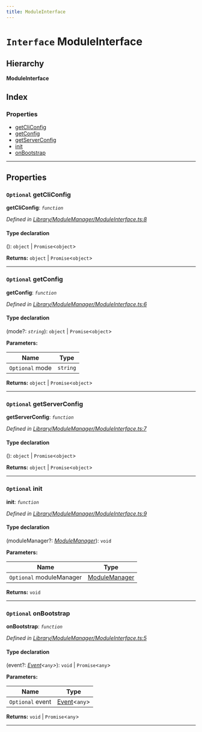 ```yaml
---
title: ModuleInterface
---
```


# `Interface` ModuleInterface

## Hierarchy

**ModuleInterface**

## Index

### Properties

* [getCliConfig](moduleinterface#getcliconfig)
* [getConfig](moduleinterface#getconfig)
* [getServerConfig](moduleinterface#getserverconfig)
* [init](moduleinterface#init)
* [onBootstrap](moduleinterface#onbootstrap)

---

## Properties

<a id="getcliconfig"></a>

### `Optional` getCliConfig

**getCliConfig**: *`function`*

*Defined in [Library/ModuleManager/ModuleInterface.ts:8](https://github.com/SpoonX/stix/blob/cb15ad1/src/Library/ModuleManager/ModuleInterface.ts#L8)*

#### Type declaration
():  `object` &#124; `Promise`<`object`>

**Returns:**  `object` &#124; `Promise`<`object`>

___
<a id="getconfig"></a>

### `Optional` getConfig

**getConfig**: *`function`*

*Defined in [Library/ModuleManager/ModuleInterface.ts:6](https://github.com/SpoonX/stix/blob/cb15ad1/src/Library/ModuleManager/ModuleInterface.ts#L6)*

#### Type declaration
(mode?: *`string`*):  `object` &#124; `Promise`<`object`>

**Parameters:**

| Name | Type |
| ------ | ------ |
| `Optional` mode | `string` |

**Returns:**  `object` &#124; `Promise`<`object`>

___
<a id="getserverconfig"></a>

### `Optional` getServerConfig

**getServerConfig**: *`function`*

*Defined in [Library/ModuleManager/ModuleInterface.ts:7](https://github.com/SpoonX/stix/blob/cb15ad1/src/Library/ModuleManager/ModuleInterface.ts#L7)*

#### Type declaration
():  `object` &#124; `Promise`<`object`>

**Returns:**  `object` &#124; `Promise`<`object`>

___
<a id="init"></a>

### `Optional` init

**init**: *`function`*

*Defined in [Library/ModuleManager/ModuleInterface.ts:9](https://github.com/SpoonX/stix/blob/cb15ad1/src/Library/ModuleManager/ModuleInterface.ts#L9)*

#### Type declaration
(moduleManager?: *[ModuleManager](../classes/modulemanager)*): `void`

**Parameters:**

| Name | Type |
| ------ | ------ |
| `Optional` moduleManager | [ModuleManager](../classes/modulemanager) |

**Returns:** `void`

___
<a id="onbootstrap"></a>

### `Optional` onBootstrap

**onBootstrap**: *`function`*

*Defined in [Library/ModuleManager/ModuleInterface.ts:5](https://github.com/SpoonX/stix/blob/cb15ad1/src/Library/ModuleManager/ModuleInterface.ts#L5)*

#### Type declaration
(event?: *[Event](../classes/event)<`any`>*):  `void` &#124; `Promise`<`any`>

**Parameters:**

| Name | Type |
| ------ | ------ |
| `Optional` event | [Event](../classes/event)<`any`> |

**Returns:**  `void` &#124; `Promise`<`any`>

___


